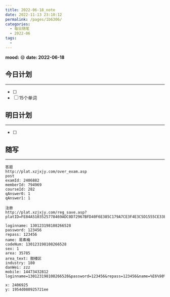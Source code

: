 ```yaml
---
title: 2022-06-18_note
date: 2022-11-13 23:10:12
permalink: /pages/1b6306/
categories:
  - 每日随笔
  - 2022-06
tags:
  - 
---
```

**mood:** :smile:  									**date: 2022-06-18**  
## 今日计划  
------
- [ ]  
- [ ]  15个单词
## 明日计划  
------
- [ ]  
## 随写 
------



```
答题
http://plat.xzjxjy.com/over_exam.asp
post
examId: 2406882
memberId: 794969
courseId: 282
qAnswer0: 1
qAnswer1: 1

注册
http://plat.xzjxjy.com/reg_save.asp?platID=FE84A5103525778469ADC0D72967BFD40F6E385C179A7CE3F4E3C5D1555CE33E

loginname: 130123198108266528
password: 123456
repass: 123456
name: 易素梅
codeNum: 130123198108266528
sex: 1
area: 35785
area_text: 鼓楼区
industry: 180
danWei: zzz
mobile: 14473432812
loginname=130123198108266528&password=123456&repass=123456&name=%E6%98%93%E7%B4%A0%E6%A2%85&codeNum=130123198108266528&sex=1&area=35785&area_text=%E9%BC%93%E6%A5%BC%E5%8C%BA&industry=180&danWei=zzz&mobile=14473432812
```

```
x: 2406925
y: 1954d080925721ee
```

